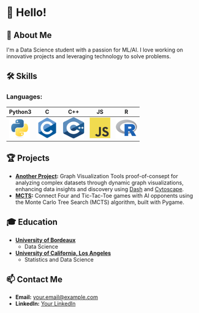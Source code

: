 # 👋 Hello!

## 🚀 About Me
I'm a Data Science student with a passion for ML/AI. I love working on innovative projects and leveraging technology to solve problems.

## 🛠️ Skills
### Languages:
| Python3 | C | C++ | JS | R |
|----------|----------|----------|----------|-----|
|  <img src="assets/python-original.svg" title="Python"  alt="Python" width="55" height="55"/> |  <img src="assets/c-original.svg" title="C"  alt="C" width="55" height="55"/> | <img src="assets/cpp-original.svg" title="C"  alt="C" width="55" height="55"/> | <img src="assets/javascript-original.svg" title="JavaScript" alt="JavaScript" width="55" height="55"/> |  <img src="assets/r-original.svg" title="R" alt="R" width="55" height="55"/>|

## 🏆 Projects
- **[Another Project](https://github.com/HamadTria/Network-Tools):** Graph Visualization Tools proof-of-consept for analyzing complex datasets through dynamic graph visualizations, enhancing data insights and discovery using [Dash](https://github.com/plotly/dash) and [Cytoscape](https://github.com/cytoscape/cytoscape).
- **[MCTS](https://github.com/HamadTria/MCTS):** Connect Four and Tic-Tac-Toe games with AI opponents using the Monte Carlo Tree Search (MCTS) algorithm, built with Pygame.

## 🎓 Education
- **[University of Bordeaux](https://www.u-bordeaux.fr)**
  - Data Science
- **[University of California, Los Angeles](https://www.ucla.edu)**
  - Statistics and Data Science

## 📫 Contact Me
- **Email:** [your.email@example.com](mailto:your.email@example.com)
- **LinkedIn:** [Your LinkedIn](https://www.linkedin.com/in/yourprofile/)
